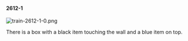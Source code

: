 #### 2612-1
![train-2612-1-0.png](https://github.com/lil-lab/nlvr/raw/master/nlvr/train/images/66/train-2612-1-0.png "train-2612-1-0.png")

There is a box with a black item touching the wall and a blue item on top.